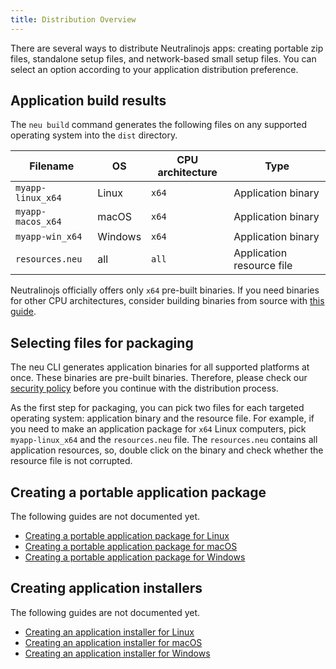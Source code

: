 ```yaml
---
title: Distribution Overview
---
```


There are several ways to distribute Neutralinojs apps: creating portable zip files, standalone setup files, and network-based
small setup files. You can select an option according to your application distribution preference.

## Application build results

The `neu build` command generates the following files on any supported operating system into the `dist` directory.

| Filename            |  OS     | CPU architecture  | Type                    |
| ------------------- | ------- | --------- | ------------------------------- |
| `myapp-linux_x64`   | Linux   | `x64`     | Application binary              |
| `myapp-macos_x64`   | macOS   | `x64`     | Application binary              |
| `myapp-win_x64`     | Windows | `x64`     | Application binary              |
| `resources.neu`     | all     | `all`     | Application resource file       |

Neutralinojs officially offers only `x64` pre-built binaries. If you need binaries for other CPU architectures,
consider building binaries from source with [this guide](../contributing/framework-developer-guide).

## Selecting files for packaging

The neu CLI generates application binaries for all supported platforms at once. These binaries are pre-built binaries.
Therefore, please check our
[security policy](https://github.com/neutralinojs/neutralinojs/security/policy#prebuilt-binaries) before you continue
with the distribution process.

As the first step for packaging, you can pick two files for each targeted operating system: application binary and
the resource file. For example, if you need to make an application package for `x64` Linux computers, pick `myapp-linux_x64`
and the `resources.neu` file. The `resources.neu` contains all application resources, so, double click on the binary and check whether
the resource file is not corrupted.

## Creating a portable application package

The following guides are not documented yet.

- [Creating a portable application package for Linux](#)
- [Creating a portable application package for macOS](#)
- [Creating a portable application package for Windows](#)

## Creating application installers

The following guides are not documented yet.

- [Creating an application installer for Linux](#)
- [Creating an application installer for macOS](#)
- [Creating an application installer for Windows](#)




